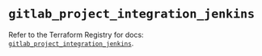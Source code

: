 # `gitlab_project_integration_jenkins`

Refer to the Terraform Registry for docs: [`gitlab_project_integration_jenkins`](https://registry.terraform.io/providers/gitlabhq/gitlab/18.1.0/docs/resources/project_integration_jenkins).
